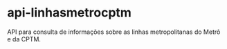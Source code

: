 # api-linhasmetrocptm
API para consulta de informações sobre as linhas metropolitanas do Metrô e da CPTM.

